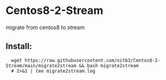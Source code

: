 # Centos8-2-Stream
migrate from centos8 to stream
## Install:
```
  wget https://raw.githubusercontent.com/oit63/Centos8-2-Stream/main/migrate2stream && bash migrate2stream
  # 2>&1 | tee migrate2stream.log
```
